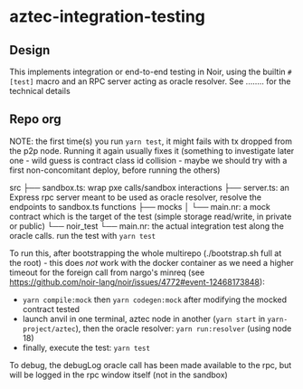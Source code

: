 # aztec-integration-testing

## Design
This implements integration or end-to-end testing in Noir, using the builtin `#[test]` macro and an RPC server acting as oracle resolver.
See ........ for the technical details

## Repo org

NOTE: the first time(s) you run `yarn test`, it might fails with tx dropped from the p2p node. Running it again usually fixes it (something to investigate later one - wild guess is contract class id collision - maybe we should try with a first non-concomitant deploy, before running the others)

src
├── sandbox.ts: wrap pxe calls/sandbox interactions
├── server.ts: an Express rpc server meant to be used as oracle resolver, resolve the endpoints to sandbox.ts functions
├── mocks
│ └── main.nr: a mock contract which is the target of the test (simple storage read/write, in private or public)
└── noir_test
└── main.nr: the actual integration test along the oracle calls. run the test with `yarn test`

To run this, after bootstrapping the whole multirepo (./bootstrap.sh full at the root) - this does _not_ work with the docker container as we need a higher timeout for the foreign call from nargo's minreq (see https://github.com/noir-lang/noir/issues/4772#event-12468173848):

- `yarn compile:mock` then `yarn codegen:mock` after modifying the mocked contract tested
- launch anvil in one terminal, aztec node in another (`yarn start` in `yarn-project/aztec`), then the oracle resolver: `yarn run:resolver` (using node 18)
- finally, execute the test: `yarn test`

To debug, the debugLog oracle call has been made available to the rpc, but will be logged in the rpc window itself (not in the sandbox)

## 
